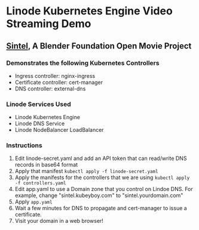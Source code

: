 # Linode Kubernetes Engine Video Streaming Demo

## [Sintel](https://durian.blender.org/about/), A Blender Foundation Open Movie Project

### Demonstrates the following Kubernetes Controllers

* Ingress controller: nginx-ingress
* Certificate controller: cert-manager
* DNS controller: external-dns

### Linode Services Used

* Linode Kubernetes Engine
* Linode DNS Service
* Linode NodeBalancer LoadBalancer

### Instructions

1. Edit linode-secret.yaml and add an API token that can read/write DNS records
   in base64 format
1. Apply that manifest `kubectl apply -f linode-secret.yaml`
1. Apply the manifests for the controllers that we are using `kubectl apply -f
   controllers.yaml`
1. Edit app.yaml to use a Domain zone that you control on Lindoe DNS. For
   example, change "sintel.kubeyboy.com" to "sintel.yourdomain.com"
1. Apply `app.yaml`
1. Wait a few minutes for DNS to propagate and cert-manager to issue a certificate.
1. Visit your domain in a web browser!

